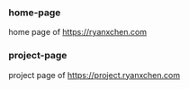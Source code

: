 ### home-page
home page of https://ryanxchen.com
### project-page
project page of https://project.ryanxchen.com
